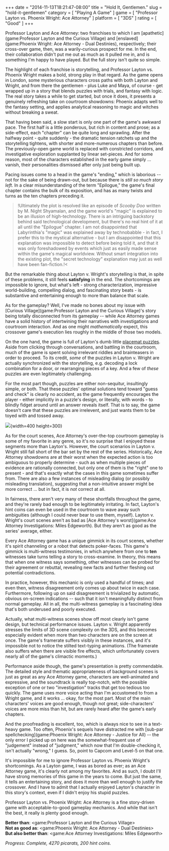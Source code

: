 +++
date = "2014-11-13T18:21:47-08:00"
title = "Hold It, Gentlemen."
slug = "hold-it-gentlemen"
category = [ "Playing A Game" ]
game = [ "Professor Layton vs. Phoenix Wright: Ace Attorney" ]
platform = [ "3DS" ]
rating = [ "Good" ]
+++

Professor Layton and Ace Attorney: two franchises to which I am [apathetic](game:Professor Layton and the Curious Village) and [enslaved](game:Phoenix Wright: Ace Attorney - Dual Destinies), respectively; their cross-over game, then, was a warily-curious prospect for me.  In the end, their collaboration didn't put me out as much as it pulled me in, and is something I'm happy to have played.  But the full story isn't quite so simple.

The highlight of each franchise is storytelling, and Professor Layton vs. Phoenix Wright makes a bold, strong play in that regard.  As the game opens in London, some mysterious characters cross paths with both Layton and Wright, and from there the gentlemen - plus Luke and Maya, of course - get wrapped up in a story that blends puzzles with trials, and fantasy with logic.  The real story takes a while to get started, but once it does, it presents a genuinely refreshing take on courtroom showdowns: Phoenix adapts well to the fantasy setting, and applies analytical reasoning to magic and witches without breaking a sweat.

That having been said, a slow start is only one part of the game's awkward pace.  The first half is a little ponderous, but rich in content and prose; as a side-effect, each "chapter" can be quite long and sprawling.  After the halfway point - quite suddenly - the dramatic tension ratchets up and the storytelling tightens, with shorter and more-numerous chapters than before.  The previously-open game world is replaced with constricted corridors, and investigative exploration supplanted by linear set-pieces.  And for some reason, most of the characters established in the early game simply ... vanish, their personalities dismissed after only just being built up.

Pacing issues come to a head in the game's "ending," which is laborious -- not for the sake of being drawn-out, but because there is <i>still so much story left</i>.  In a clear misunderstanding of the term "Epilogue," the game's final chapter contains the bulk of its exposition, and has as many twists and turns as the ten chapters preceding it.

>!Ultimately the plot is resolved like an episode of <i>Scooby Doo</i> written by M. Night Shyamalan, and the game world's "magic" is explained to be an illusion of high-technology.  There is an intriguing backstory behind said technological development, but there's no real hint of it at all until the "Epilogue" chapter.  I am not disappointed that Labyrinthia's "magic" was explained away by technobabble - in fact, I prefer this to the mystical alternative - but I am disappointed that this explanation was impossible to detect before being told it, and that it was only foreshadowed by events which just as easily made sense within the game's magical worldview.  Without smart integration into the existing plot, the "secret technology" explanation may just as well have been fan-fiction.!<

But the remarkable thing about Layton v. Wright's storytelling is that, in spite of these problems, it still feels <b>satisfying</b> in the end.  The shortcomings are impossible to ignore, but what's left - strong characterization, impressive world-building, compelling dialog, and fascinating story beats - is substantive and entertaining enough to more than balance that scale.

As for the gameplay?  Well, I've made no bones about my issue with [Curious Village](game:Professor Layton and the Curious Village)'s story being totally disconnected from its gameplay -- while Ace Attorney games have a solid history of intertwining their narratives with investigations and courtroom interaction.  And as one might <i>mathematically</i> expect, this crossover game's execution lies roughly in the middle of those two models.

On the one hand, the game is full of Layton's dumb little <a href="http://www.penny-arcade.com/comic/2008/02/13/">placemat puzzles</a>.  Aside from clicking through conversations, and battling in the courtroom, much of the game is spent solving irrelevant riddles and brainteasers in order to proceed.  To its credit, <i>some</i> of the puzzles in Layton v. Wright are actually synchronized with the storytelling, e.g. decoding a lock combination for a door, or rearranging pieces of a key.  And a few of <i>these</i> puzzles are even legitimately challenging.

For the most part though, puzzles are either non-sequitur, insultingly simple, or both.  That these puzzles' optimal solutions tend toward "guess and check" is clearly no accident, as the game frequently encourages the player - either implicitly in a puzzle's design, or literally, with words - to blindly fidget around until an answer reveals itself.  That is to say, the game doesn't care that these puzzles are irrelevent, and just wants them to be toyed with and tossed away.

![]($SiteBaseURL$wp-content/uploads/2014/11/keepguessing.jpg){width=400 height=300}

As for the court scenes, Ace Attorney's over-the-top courtroom gameplay is some of my favorite in any genre, so it's no surprise that I enjoyed these segments more than Layton's.  However, the court scenarios in Layton v. Wright still fall short of the bar set by the rest of the series.  Historically, Ace Attorney showdowns are at their worst when the expected action is too ambiguous to properly determine - such as when multiple pieces of evidence are rationally connected, but only one of them is the "right" one to present - and that's exactly what the cases in this game sometimes suffer from.  There are also a few instances of misleading dialog (or possibly misleading translation), suggesting that a non-intuitive answer might be more correct ... but in fact, it is <i>not</i> correct at all.

In fairness, there aren't very many of these shortfalls throughout the game, and they're rarely bad enough to be legitimately irritating.  In fact, Layton's hint coins can even be used in the courtroom to wave away such ambiguities (although I could never bear to use them, myself).  Layton v. Wright's court scenes aren't as bad as [Ace Attorney's worst](game:Ace Attorney Investigations: Miles Edgeworth).  But they aren't as good as the series' average, either.

Every Ace Attorney game has a unique gimmick in its court scenes, whether it's spirit channeling or a robot that detects poker-faces.  This game's gimmick is multi-witness testimonies, in which anywhere from one to <b>ten</b> witnesses take turns telling a story to cross-examine.  In theory, this means that when one witness says something, other witnesses can be probed for their agreement or rebuttal, revealing new facts and further fleshing out potential contradictions.

In practice, however, this mechanic is only used a handful of times; and even then, witness disagreement only comes up about twice in each case.  Furthermore, following up on said disagreement is trivialized by automatic, obvious on-screen indications -- such that it isn't meaningfully distinct from normal gameplay.  All in all, the multi-witness gameplay is a fascinating idea that's both underused and poorly executed.

Actually, what multi-witness scenes show off most clearly isn't game design, but technical performance issues.  Layton v. Wright apparently stresses the limits of 3D scene complexity on the 3DS, and this becomes especially evident when more than two characters are on the screen at once.  The game's framerate suffers visibly in these instances, and it's impossible not to notice the stilted text-typing animations.  (The framerate also suffers when there are visible fire effects, which unfortunately covers nearly all of the game's climactic moments.)

Performance aside though, the game's presentation is pretty commendable.  The detailed style and thematic appropriateness of background scenes is just as great as any Ace Attorney game, characters are well-animated and expressive, and the soundtrack is really top-notch, with the possible exception of one or two "investigation" tracks that get too tedious too quickly.  The game uses more voice acting than I'm accustomed to from a Wright game, and it works ... okay, for the most part.  Most of the main characters' voices are good enough, though not great; side-characters' voices are more miss than hit, but are rarely heard after the game's early chapters.

And the proofreading is excellent, too, which is always nice to see in a text-heavy game.  Too often, Phoenix's sequels have distracted me with [sub-par spellchecking](game:Phoenix Wright: Ace Attorney - Justice for All) -- the only error I picked up on here was the somewhat-frequent use of "judgement" instead of "judgment," which now that I'm double-checking it, isn't actually "wrong," I guess.  So, point to Capcom and Level-5 on that one.

It's impossible for me to ignore Professor Layton vs. Phoenix Wright's shortcomings.  As a Layton game, I was as bored as ever; as an Ace Attorney game, it's clearly not among my favorites.  And as such, I doubt I'll have strong memories of this game in the years to come.  But just the same, it tells an entertaining story, and does it more than well enough to justify the crossover.  And I have to admit that I actually enjoyed Layton's character in this story's context, even if I didn't enjoy his stupid puzzles.

Professor Layton vs. Phoenix Wright: Ace Attorney is a fine story-driven game with acceptable-to-good gameplay mechanics.  And while that isn't the best, it really is plenty good enough.

<b>Better than</b>: <game:Professor Layton and the Curious Village>  
<b>Not as good as</b>: <game:Phoenix Wright: Ace Attorney - Dual Destinies>  
<b>But also better than</b>: <game:Ace Attorney Investigations: Miles Edgeworth>

<i>Progress: Complete, 4270 picarats, 200 hint coins.</i>
